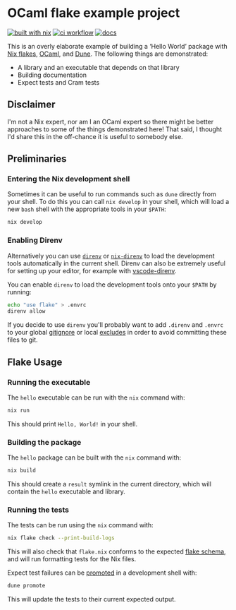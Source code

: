 # OCaml flake example project

[![built with nix][nix-badge]][nix-url]
[![ci workflow][ci-badge]][ci-url]
[![docs][docs-badge]][docs-url]

[nix-badge]: https://img.shields.io/static/v1?logo=nixos&logoColor=white&label=&message=Built%20with%20Nix&color=41439a
[nix-url]: https://builtwithnix.org
[ci-badge]: https://github.com/brendanzab/ocaml-flake-example/actions/workflows/ci.yml/badge.svg
[ci-url]: https://github.com/brendanzab/ocaml-flake-example/actions/workflows/ci.yml
[docs-badge]: https://img.shields.io/badge/docs-odoc-blue
[docs-url]: https://brendanzab.github.io/ocaml-flake-example

This is an overly elaborate example of building a ‘Hello World’ package with
[Nix flakes], [OCaml], and [Dune]. The following things are demonstrated:

- A library and an executable that depends on that library
- Building documentation
- Expect tests and Cram tests

[Nix flakes]: https://nixos.wiki/wiki/Flakes
[OCaml]: https://ocaml.org/
[Dune]: https://dune.build/

## Disclaimer

I'm not a Nix expert, nor am I an OCaml expert so there might be better
approaches to some of the things demonstrated here! That said, I thought I'd
share this in the off-chance it is useful to somebody else.

## Preliminaries

### Entering the Nix development shell

Sometimes it can be useful to run commands such as `dune` directly from your
shell. To do this you can call `nix develop` in your shell, which will load a
new `bash` shell with the appropriate tools in your `$PATH`:

```sh
nix develop
```

### Enabling Direnv

Alternatively you can use [`direnv`] or [`nix-direnv`] to load the development
tools automatically in the current shell. Direnv can also be extremely useful
for setting up your editor, for example with [vscode-direnv].

You can enable `direnv` to load the development tools onto your `$PATH` by
running:

```sh
echo "use flake" > .envrc
direnv allow
```

If you decide to use `direnv` you'll probably want to add `.direnv` and `.envrc`
to your global [gitignore] or local [excludes] in order to avoid committing
these files to git.

[`direnv`]: https://direnv.net/
[`nix-direnv`]: https://github.com/nix-community/nix-direnv/
[gitignore]: https://git-scm.com/docs/gitignore
[excludes]: https://git-scm.com/docs/gitignore#_configuration
[vscode-direnv]: https://github.com/direnv/direnv-vscode

## Flake Usage

### Running the executable

The `hello` executable can be run with the `nix` command with:

```sh
nix run
```

This should print `Hello, World!` in your shell.

### Building the package

The `hello` package can be built with the `nix` command with:

```sh
nix build
```

This should create a `result` symlink in the current directory, which will
contain the `hello` executable and library.

### Running the tests

The tests can be run using the `nix` command with:

```sh
nix flake check --print-build-logs
```

This will also check that `flake.nix` conforms to the expected [flake schema],
and will run formatting tests for the Nix files.

Expect test failures can be [promoted][dune-promotion] in a development shell with:

```sh
dune promote
```

This will update the tests to their current expected output.

[flake schema]: https://nixos.wiki/wiki/Flakes#Flake_schema
[dune-promotion]: https://dune.readthedocs.io/en/stable/concepts.html#promotion
